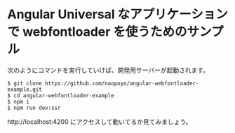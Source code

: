 # Angular Universal なアプリケーションで webfontloader を使うためのサンプル

次のようにコマンドを実行していけば、開発用サーバーが起動されます。

```
$ git clone https://github.com/naopoyo/angular-webfontloader-example.git
$ cd angular-webfontloader-example
$ npm i
$ npm run dev:ssr
```

http://localhost:4200 にアクセスして動いてるか見てみましょう。

